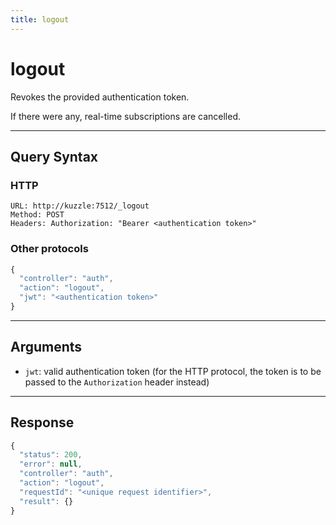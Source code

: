 ```yaml
---
title: logout
---
```


# logout

<SinceBadge version="1.0.0" />

Revokes the provided authentication token.

If there were any, real-time subscriptions are cancelled.

---

## Query Syntax

### HTTP

```http
URL: http://kuzzle:7512/_logout
Method: POST
Headers: Authorization: "Bearer <authentication token>"
```

### Other protocols

```js
{
  "controller": "auth",
  "action": "logout",
  "jwt": "<authentication token>"
}
```

---

## Arguments

- `jwt`: valid authentication token (for the HTTP protocol, the token is to be passed to the `Authorization` header instead)

---

## Response

```js
{
  "status": 200,
  "error": null,
  "controller": "auth",
  "action": "logout",
  "requestId": "<unique request identifier>",
  "result": {}
}
```
